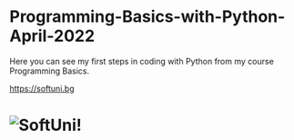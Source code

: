 # Programming-Basics-with-Python-April-2022
Here you can see my first steps in coding with Python from my course Programming Basics.

https://softuni.bg

![SoftUni!](https://softuni.bg/Files/Publications/2020/08/internaprogramsoftwareuniversity_161725303.png)
=======
